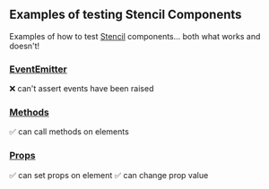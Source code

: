 ## Examples of testing Stencil Components

Examples of how to test [Stencil](https://stenciljs.com) components... both what works and doesn't!

### [EventEmitter](https://stenciljs.com/docs/events)

❌ can't assert events have been raised

### [Methods](https://stenciljs.com/docs/decorators)

✅ can call methods on elements

### [Props](https://stenciljs.com/docs/decorators)

✅ can set props on element
✅ can change prop value


